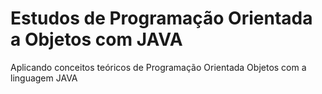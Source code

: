 # Estudos de Programação Orientada a Objetos com JAVA


Aplicando conceitos teóricos de Programação Orientada Objetos com a linguagem JAVA
